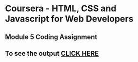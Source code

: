 # Coursera - HTML, CSS and Javascript for Web Developers

## Module 5 Coding Assignment
## To see the output [CLICK HERE](https://rejonehridoy.github.io/coursera-html-css-javascript/module5-solution/)
